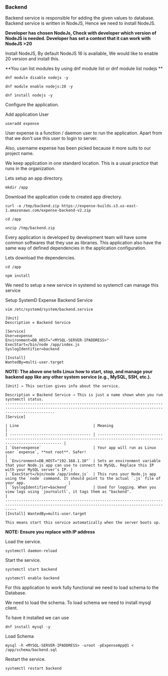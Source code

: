 ### Backend
Backend service is responsible for adding the given values to database. Backend service is written in NodeJS, Hence we need to install NodeJS.

**Developer has chosen NodeJs, Check with developer which version of NodeJS is needed. Developer has set a context that it can work with NodeJS >20**

Install NodeJS, By default NodeJS 16 is available, We would like to enable 20 version and install this.

**You can list modules by using dnf module list or dnf module list nodejs **

```
dnf module disable nodejs -y
```
```
dnf module enable nodejs:20 -y
```

```
dnf install nodejs -y
```

Configure the application.

Add application User
```
useradd expense
```

User expense is a function / daemon user to run the application. Apart from that we don't use this user to login to server.

Also, username expense has been picked because it more suits to our project name.

We keep application in one standard location. This is a usual practice that runs in the organization.

Lets setup an app directory.

```
mkdir /app
```

Download the application code to created app directory.

```
curl -o /tmp/backend.zip https://expense-builds.s3.us-east-1.amazonaws.com/expense-backend-v2.zip
```
```
cd /app
```
```
unzip /tmp/backend.zip
```

Every application is developed by development team will have some common softwares that they use as libraries. This application also have the same way of defined dependencies in the application configuration.

Lets download the dependencies.

```
cd /app
```
```
npm install
```

We need to setup a new service in systemd so systemctl can manage this service

Setup SystemD Expense Backend Service
```
vim /etc/systemd/system/backend.service
```

```
[Unit]
Description = Backend Service

[Service]
User=expense
Environment=DB_HOST="<MYSQL-SERVER-IPADDRESS>"
ExecStart=/bin/node /app/index.js
SyslogIdentifier=backend

[Install]
WantedBy=multi-user.target
```
**NOTE: The above one tells Linux how to start, stop, and manage your backend app like any other system service (e.g., MySQL, SSH, etc.).**
```
[Unit] → This section gives info about the service.

Description = Backend Service → This is just a name shown when you run systemctl status.
------------------------------------------------------------------------------------------------------------------------------------------------------------------
[Service]

| Line                                 | Meaning                                                                                                                      |
| ------------------------------------ | ---------------------------------------------------------------------------------------------------------------------------- |
| `User=expense`                       | Your app will run as Linux user `expense`, **not root**. Safer!                                                              |
| `Environment=DB_HOST="192.168.1.10"` | Sets an environment variable that your Node.js app can use to connect to MySQL. Replace this IP with your MySQL server’s IP. |
| `ExecStart=/bin/node /app/index.js`  | This runs your Node.js app using the `node` command. It should point to the actual `.js` file of your app.                   |
| `SyslogIdentifier=backend`           | Used for logging. When you view logs using `journalctl`, it tags them as "backend".                                          |
-------------------------------------------------------------------------------------------------------------------------------------------------
[Install] WantedBy=multi-user.target

This means start this service automatically when the server boots up.
```
**NOTE: Ensure you replace <MYSQL-SERVER-IPADDRESS> with IP address**

Load the service.

```
systemctl daemon-reload
```

Start the service.
```
systemctl start backend
```
```
systemctl enable backend
```

For this application to work fully functional we need to load schema to the Database.

We need to load the schema. To load schema we need to install mysql client.

To have it installed we can use

```
dnf install mysql -y
```

Load Schema

```
mysql -h <MYSQL-SERVER-IPADDRESS> -uroot -pExpenseApp@1 < /app/schema/backend.sql
```

Restart the service.
```
systemctl restart backend
```
